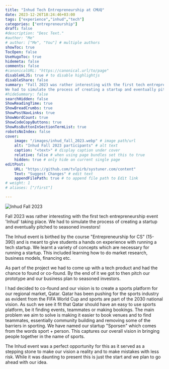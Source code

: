 ```yaml
---
title: "Inhud Tech Entrepreneurship at CMUQ"
date: 2023-12-26T18:24:46+03:00
tags: ["experience","inhud","tech"]
categories: ["entrepreneurship"]
draft: false
#description: "Desc Text."
#author: "Me"
# author: ["Me", "You"] # multiple authors
showToc: true
TocOpen: false
UseHugoToc: true
hidemeta: false
comments: false
#canonicalURL: "https://canonical.url/to/page"
disableHLJS: true # to disable highlightjs
disableShare: false
summary: "Fall 2023 was rather interesting with the first tech entrepreneurship event 'Inhud' taking place.
We had to simulate the process of creating a startup and eventually pitched to seasoned investors!"
#hideSummary: false
searchHidden: false
ShowReadingTime: true
ShowBreadCrumbs: true
ShowPostNavLinks: true
ShowWordCount: true
ShowCodeCopyButtons: true
ShowRssButtonInSectionTermList: true
robotsNoIndex: false
cover:
    image: "/images/inhud_fall_2023.webp" # image path/url
    alt: "Inhud Fall 2023 participants" # alt text
    caption: "<text>" # display caption under cover
    relative: false # when using page bundles set this to true
    hidden: true # only hide on current single page
editPost:
    URL: "https://github.com/tvlpirb/systuner.com/content"
    Text: "Suggest Changes" # edit text
    appendFilePath: true # to append file path to Edit link
# weight: 1
# aliases: ["/first"]

---
```

![Inhud Fall 2023](/images/inhud_fall_2023.webp)

Fall 2023 was rather interesting with the first tech entrepreneurship event 'Inhud' taking place.
We had to simulate the process of creating a startup and eventually pitched to seasoned investors!

The Inhud event is birthed by the course "Entrepreneurship for CS" (15-390) and is meant to give 
students a hands on experience with running a tech startup. We learnt a variety of concepts which 
are necessary for running a startup. This included learning how to do market research, business models,
financing etc.

As part of the project we had to come up with a tech product and had the chance to found or co-found. 
By the end of it we got to then pitch our prototype and our business plan to seasoned investors.

I had decided to co-found and our vision is to create a sports platform for our regional market, Qatar.
Qatar has been pushing for the sports industry as evident from the FIFA World Cup and sports are part 
of the 2030 national vision. As such we see it fit that Qatar should have an easy to use sports platform,
be it finding events, teammates or making bookings. The main problem we aim to solve is making it easier to 
book venues and to find teammates, essentially community building and removing some of the barriers in sporting.
We have named our startup "Sporsen" which comes from the words sport + person. This captures our overall vision 
in bringing people together in the name of sports.

The Inhud event was a perfect opportunity for this as it served as a stepping stone to make our vision a reality
and to make mistakes with less risk. While it was daunting to present this is just the start and we plan to go 
ahead with our idea.
